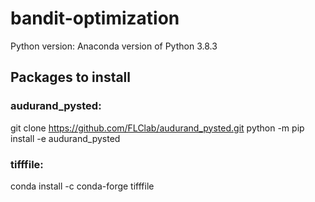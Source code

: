 # bandit-optimization

Python version:
Anaconda version of Python 3.8.3

## Packages to install
### audurand_pysted:
git clone https://github.com/FLClab/audurand_pysted.git
python -m pip install -e audurand_pysted

### tifffile:
conda install -c conda-forge tifffile 


